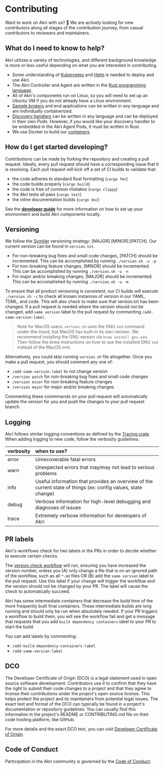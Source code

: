 # Contributing

Want to work on Akri with us? 🎉 We are actively looking for new contributors along all stages of the contribution journey, from casual contributors to reviewers and maintainers.

## What do I need to know to help?

Akri utilizes a variety of technologies, and different background knowledge is more or less useful depending on what you are interested in contributing.

* Some understanding of [Kubernetes](https://kubernetes.io/) and [Helm](https://helm.sh/) is needed to deploy and use Akri. 
* The Akri Controller and Agent are written in the [Rust programming language](https://www.rust-lang.org/learn). 
* All of Akri's components run on Linux, so you will need to set up an Ubuntu VM if you do not already have a Linux environment. 
* [Sample brokers](../development/broker-development.md) and end applications can be written in any language and are individually containerized.
* [Discovery handlers](../development/handler-development.md) can be written in any language and can be deployed in their own Pods. However, if you would like your discovery handler to be embedded in the Akri Agent Pods, it must be written in Rust. 
* We use Docker to build our [containers](https://www.docker.com/resources/what-container).

## How do I get started developing?

Contributions can be made by forking the repository and creating a pull request. Ideally, every pull request should have a corresponding issue that it is resolving. Each pull request will kick off a set of CI builds to validate that:

* the code adheres to standard Rust formatting (`cargo fmt`)
* the code builds properly (`cargo build`)
* the code is free of common mistakes (`cargo clippy`)
* the Akri tests all pass (`cargo test`)
* the inline documentation builds (`cargo doc`)

See the [**developer guide**](../development/development.md) for more information on how to set up your environment and build Akri components locally.

## Versioning

We follow the [SymVer](https://semver.org/) versioning strategy: \[MAJOR\].\[MINOR\].\[PATCH\]. Our current version can be found in `version.txt`.

* For non-breaking bug fixes and small code changes, \[PATCH\] should be incremented.  This can be accomplished by running `./version.sh -u -p`
* For non-breaking feature changes, \[MINOR\] should be incremented.  This can be accomplished by running `./version.sh -u -n`
* For major and/or breaking changes, \[MAJOR\] should be incremented.  This can be accomplished by running `./version.sh -u -m`

To ensure that all product versioning is consistent, our CI builds will execute `./version.sh -c` to check all known instances of version in our YAML, TOML, and code. This will also check to make sure that version.txt has been changed. If a pull request is needed where the version should not be changed, add `same version` label to the pull request by commenting `/add-same-version-label`.

> Note for MacOS users: `version.sh` uses the GNU `sed` command under-the-hood, but MacOS has built-in its own version. We recommend installing the GNU version via `brew install gnu-sed`. Then follow the brew instructions on how to use the installed GNU `sed` instead of the MacOS one.

Alternatively, you could skip running `version.sh` file altogether. Once you make a pull request, you should comment any one of:

* `/add-same-version-label` to not change version
* `/version patch` for non-breaking bug fixes and small code changes
* `/version minor` for non-breaking feature changes
* `/version major` for major and/or breaking changes

Commenting these commmands on your pull request will automatically update the version for you and push the changes to your pull request branch.

## Logging

Akri follows similar logging conventions as defined by the [Tracing crate](https://docs.rs/tracing/0.1.22/tracing/struct.Level.html). When adding logging to new code, follow the verbosity guidelines.

| verbosity | when to use? |
| :--- | :--- |
| error | Unrecoverable fatal errors |
| warn | Unexpected errors that may/may not lead to serious problems |
| info | Useful information that provides an overview of the current state of things (ex: config values, state change) |
| debug | Verbose information for high-level debugging and diagnoses of issues |
| trace | Extremely verbose information for developers of Akri |

## PR labels
Akri's workflows check for two labels in the PRs in order to decide whether to execute certain checks. 

The [version check workflow](https://github.com/project-akri/akri/blob/main/.github/workflows/check-versioning.yml) will run, ensuring you have increased the version number, unless you (A) only change a file that is on an ignored path of the workflow, such as all `*.md` files OR (B) add the `same version` label to the pull request. Use this label if your change will trigger the workflow and the version should not be changed by your PR. The label will cause the check to automatically succeed.

Akri has some intermediate containers that decrease the build time of the more frequently built final containers. These intermediate builds are long running and should only be run when absolutely needed. If your PR triggers a workflow to build them, you will see the workflow fail and get a message that requests that you add `build dependency containers` label to your PR to start the build. 

You can add labels by commenting:
  - `/add-build-dependency-containers-label`
  - `/add-same-version-label`

## DCO

The Developer Certificate of Origin (DCO) is a legal statement used in open source software development. Contributors use it to confirm that they have the right to submit their code changes to a project and that they agree to license their contributions under the project's open source license. This helps protect the project and its maintainers from potential legal issues. The exact text and format of the DCO can typically be found in a project's documentation or repository guidelines. You can usually find this information in the project's README or CONTRIBUTING.md file on their code hosting platform, like GitHub.

For more details and the exact DCO text, you can visit [Developer Certificate of Origin](developercertificate.org).

## Code of Conduct

Participation in the Akri community is governed by the [Code of Conduct](../../CODE_OF_CONDUCT.md).

